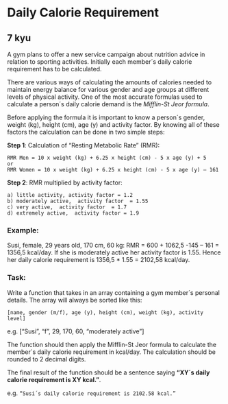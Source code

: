 # Daily Calorie Requirement
## 7 kyu

A gym plans to offer a new service campaign about nutrition advice in relation to sporting activities. Initially each member´s daily calorie requirement has to be calculated.

There are various ways of calculating the amounts of calories needed to maintain energy balance for various gender and age groups at different levels of physical activity. One of the most accurate formulas used to calculate a person´s daily calorie demand is the *Mifflin-St Jeor formula*.

Before applying the formula it is important to know a person´s gender, weight (kg), height (cm), age (y) and activity factor. By knowing all of these factors the calculation can be done in two simple steps:

**Step 1**: Calculation of “Resting Metabolic Rate” (RMR):
```
RMR Men = 10 x weight (kg) + 6.25 x height (cm) - 5 x age (y) + 5
or
RMR Women = 10 x weight (kg) + 6.25 x height (cm) - 5 x age (y) – 161
```
**Step 2**: RMR multiplied by activity factor:
```
a) little activity, activity factor = 1.2
b) moderately active,  activity factor  = 1.55
c) very active,  activity factor  = 1.7
d) extremely active,  activity factor = 1.9
```

### Example:

Susi, female, 29 years old, 170 cm, 60 kg: RMR = 600 + 1062,5 -145 – 161 = 1356,5 kcal/day. If she is moderately active her activity factor is 1.55. Hence her daily calorie requirement is 1356,5 * 1.55 = 2102,58 kcal/day.

### Task:

Write a function that takes in an array containing a gym member´s personal details. The array will always be sorted like this:

`[name, gender (m/f), age (y), height (cm), weight (kg), activity level]`

e.g. [“Susi”, “f”, 29, 170, 60, “moderately active”]

The function should then apply the Mifflin-St Jeor formula to calculate the member´s daily calorie requirement in kcal/day. The calculation should be rounded to 2 decimal digits.

The final result of the function should be a sentence saying **“XY´s daily calorie requirement is XY kcal.”**.

e.g. `“Susi´s daily calorie requirement is 2102.58 kcal.”`
